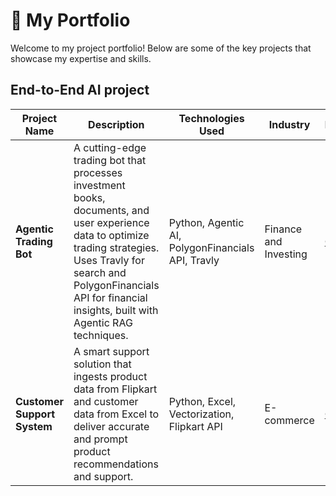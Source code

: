 
# 🚀 My Portfolio

Welcome to my project portfolio! Below are some of the key projects that showcase my expertise and skills.

## End-to-End AI project

| **Project Name**            | **Description**                                                                                                                                                                                                                             | **Technologies Used**                             | **Industry**          | **Demo/Links**                                                    |
| --------------------------- | ------------------------------------------------------------------------------------------------------------------------------------------------------------------------------------------------------------------------------------------- | ------------------------------------------------- | --------------------- | ----------------------------------------------------------------- |
| **Agentic Trading Bot**     | A cutting-edge trading bot that processes investment books, documents, and user experience data to optimize trading strategies. Uses Travly for search and PolygonFinancials API for financial insights, built with Agentic RAG techniques. | Python, Agentic AI, PolygonFinancials API, Travly | Finance and Investing | [Github Repo](https://github.com/utkodex/agentic-trading-bot)     |
| **Customer Support System** | A smart support solution that ingests product data from Flipkart and customer data from Excel to deliver accurate and prompt product recommendations and support.                                                                           | Python, Excel, Vectorization, Flipkart API        | E-commerce            | [Github Repo](https://github.com/utkodex/customer_support_system) |


